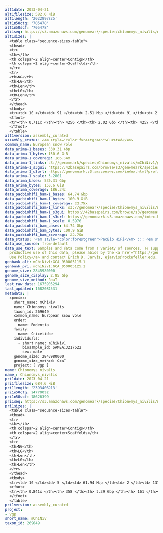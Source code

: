 ```yaml
---
alt1date: 2023-04-21
alt1filesize: 582.0 MiB
alt1length: '2022897225'
alt1n50ctg: '705478'
alt1n50scf: '705478'
alt1seq: https://s3.amazonaws.com/genomeark/species/Chionomys_nivalis/mChiNiv1/assembly_curated/mChiNiv1.alt.cur.20230421.fasta.gz
alt1sizes: |
  <table class="sequence-sizes-table">
  <thead>
  <tr>
  <th></th>
  <th colspan=2 align=center>Contigs</th>
  <th colspan=2 align=center>Scaffolds</th>
  </tr>
  <tr>
  <th>NG</th>
  <th>LG</th>
  <th>Len</th>
  <th>LG</th>
  <th>Len</th>
  </tr>
  </thead>
  <tbody>
  <tr><td> 10 </td><td> 91 </td><td> 2.51 Mbp </td><td> 91 </td><td> 2.51 Mbp </td></tr><tr><td> 20 </td><td> 225 </td><td> 1.86 Mbp </td><td> 225 </td><td> 1.86 Mbp </td></tr><tr><td> 30 </td><td> 408 </td><td> 1.34 Mbp </td><td> 408 </td><td> 1.34 Mbp </td></tr><tr><td> 40 </td><td> 654 </td><td> 1.00 Mbp </td><td> 654 </td><td> 1.00 Mbp </td></tr><tr style="background-color:#cccccc;"><td> 50 </td><td> 991 </td><td> 0.71 Mbp </td><td> 991 </td><td> 0.71 Mbp </td></tr><tr><td> 60 </td><td> 1504 </td><td> 429.15 Kbp </td><td> 1504 </td><td> 429.15 Kbp </td></tr><tr><td> 70 </td><td> 3148 </td><td> 40.81 Kbp </td><td> 3147 </td><td> 40.81 Kbp </td></tr><tr><td> 80 </td><td> 0 </td><td>  </td><td> 0 </td><td>  </td></tr><tr><td> 90 </td><td> 0 </td><td>  </td><td> 0 </td><td>  </td></tr><tr><td> 100 </td><td> 0 </td><td>  </td><td> 0 </td><td>  </td></tr></tbody>
  <tfoot>
  <tr><th> 0.711x </th><th> 4256 </th><th> 2.02 Gbp </th><th> 4255 </th><th> 2.02 Gbp </th></tr>
  </tfoot>
  </table>
alt1version: assembly_curated
assembly_status: <em style="color:forestgreen">Curated</em>
common_name: European snow vole
data_arima-1_bases: 530.31 Gbp
data_arima-1_bytes: 150.6 GiB
data_arima-1_coverage: 186.34x
data_arima-1_links: s3://genomeark/species/Chionomys_nivalis/mChiNiv1/genomic_data/arima/<br>
data_arima-1_s3gui: https://42basepairs.com/browse/s3/genomeark/species/Chionomys_nivalis/mChiNiv1/genomic_data/arima/
data_arima-1_s3url: https://genomeark.s3.amazonaws.com/index.html?prefix=species/Chionomys_nivalis/mChiNiv1/genomic_data/arima/
data_arima-1_scale: 3.2801
data_arima_bases: 530.31 Gbp
data_arima_bytes: 150.6 GiB
data_arima_coverage: 186.34x
data_pacbiohifi_bam-1_bases: 64.74 Gbp
data_pacbiohifi_bam-1_bytes: 100.9 GiB
data_pacbiohifi_bam-1_coverage: 22.75x
data_pacbiohifi_bam-1_links: s3://genomeark/species/Chionomys_nivalis/mChiNiv1/genomic_data/pacbio_hifi/<br>
data_pacbiohifi_bam-1_s3gui: https://42basepairs.com/browse/s3/genomeark/species/Chionomys_nivalis/mChiNiv1/genomic_data/pacbio_hifi/
data_pacbiohifi_bam-1_s3url: https://genomeark.s3.amazonaws.com/index.html?prefix=species/Chionomys_nivalis/mChiNiv1/genomic_data/pacbio_hifi/
data_pacbiohifi_bam-1_scale: 0.5976
data_pacbiohifi_bam_bases: 64.74 Gbp
data_pacbiohifi_bam_bytes: 100.9 GiB
data_pacbiohifi_bam_coverage: 22.75x
data_status: '<em style="color:forestgreen">PacBio HiFi</em> ::: <em style="color:forestgreen">Arima</em>'
data_use_source: from-default
data_use_text: Samples and data come from a variety of sources. To support fair and
  productive use of this data, please abide by the <a href="https://genome10k.soe.ucsc.edu/data-use-policies/">Data
  Use Policy</a> and contact Erich D. Jarvis, ejarvis@rockefeller.edu, with any questions.
genbank_alt: mChiNiv1:GCA_950005115.1
genbank_pri: mChiNiv1:GCA_950005125.1
genome_size: 2845980000
genome_size_display: 2.85 Gbp
genome_size_method: GoaT
last_raw_data: 1675905294
last_updated: 1682084531
metadata: |
  species:
    short_name: mChiNiv
    name: Chionomys nivalis
    taxon_id: 269649
    common_name: European snow vole
    order:
      name: Rodentia
    family:
      name: Cricetidae
    individuals:
      - short_name: mChiNiv1
        biosample_id: SAMEA13217622
        sex: male
    genome_size: 2845980000
    genome_size_method: GoaT
    project: [ vgp ]
name: Chionomys nivalis
name_: Chionomys_nivalis
pri1date: 2023-04-21
pri1filesize: 684.6 MiB
pri1length: '2393406913'
pri1n50ctg: 24778892
pri1n50scf: 78626399
pri1seq: https://s3.amazonaws.com/genomeark/species/Chionomys_nivalis/mChiNiv1/assembly_curated/mChiNiv1.pri.cur.20230421.fasta.gz
pri1sizes: |
  <table class="sequence-sizes-table">
  <thead>
  <tr>
  <th></th>
  <th colspan=2 align=center>Contigs</th>
  <th colspan=2 align=center>Scaffolds</th>
  </tr>
  <tr>
  <th>NG</th>
  <th>LG</th>
  <th>Len</th>
  <th>LG</th>
  <th>Len</th>
  </tr>
  </thead>
  <tbody>
  <tr><td> 10 </td><td> 5 </td><td> 61.94 Mbp </td><td> 2 </td><td> 137.63 Mbp </td></tr><tr><td> 20 </td><td> 9 </td><td> 53.30 Mbp </td><td> 4 </td><td> 127.61 Mbp </td></tr><tr><td> 30 </td><td> 16 </td><td> 42.13 Mbp </td><td> 7 </td><td> 102.99 Mbp </td></tr><tr><td> 40 </td><td> 23 </td><td> 33.90 Mbp </td><td> 9 </td><td> 97.49 Mbp </td></tr><tr style="background-color:#cccccc;"><td> 50 </td><td> 33 </td><td style="background-color:#88ff88;"> 24.78 Mbp </td><td> 13 </td><td style="background-color:#88ff88;"> 78.63 Mbp </td></tr><tr><td> 60 </td><td> 47 </td><td> 17.67 Mbp </td><td> 17 </td><td> 69.32 Mbp </td></tr><tr><td> 70 </td><td> 70 </td><td> 9.08 Mbp </td><td> 21 </td><td> 62.30 Mbp </td></tr><tr><td> 80 </td><td> 141 </td><td> 1.83 Mbp </td><td> 26 </td><td> 42.74 Mbp </td></tr><tr><td> 90 </td><td> 0 </td><td>  </td><td> 0 </td><td>  </td></tr><tr><td> 100 </td><td> 0 </td><td>  </td><td> 0 </td><td>  </td></tr></tbody>
  <tfoot>
  <tr><th> 0.841x </th><th> 358 </th><th> 2.39 Gbp </th><th> 161 </th><th> 2.39 Gbp </th></tr>
  </tfoot>
  </table>
pri1version: assembly_curated
project:
- vgp
short_name: mChiNiv
taxon_id: 269649
---
```

